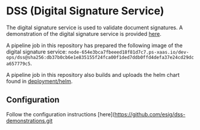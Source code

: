 # DSS (Digital Signature Service)

The digital signature service is used to validate document signatures.
A demonstration of the digital signature service is provided [here](https://github.com/esig/dss-demonstrations.git).

A pipeline job in this repository has prepared the following image of the digital signature service: `node-654e3bca7fbeeed18f81d7c7.ps-xaas.io/dev-ops/dss@sha256:db37b0cb6e1e835155f24fca00f1ded7ddb0ffd4defa37e24cd29dca657779c5`.

A pipeline job in this repository also builds and uploads the helm chart found in [deployment/helm](./deployment/helm/).

## Configuration

Follow the configuration instructions [here](https://github.com/esig/dss-demonstrations.git
